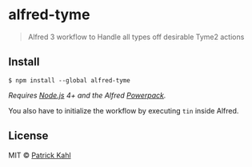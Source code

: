 # alfred-tyme

> Alfred 3 workflow to Handle all types off desirable Tyme2 actions

## Install

```
$ npm install --global alfred-tyme
```

*Requires [Node.js](https://nodejs.org) 4+ and the Alfred [Powerpack](https://www.alfredapp.com/powerpack/).*

You also have to initialize the workflow by executing `tin` inside Alfred. 

## License

MIT © [Patrick Kahl](https://github.com/patrickkahl)
